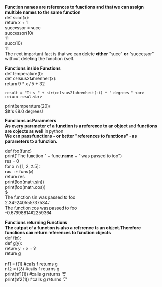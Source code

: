 **Function names are references to functions and that we can assign multiple names to the same function:<br>**
def succ(x):<br>
     return x + 1 <br>
successor = succ<br>
 successor(10)<br>
11<br>
succ(10)<br>
11<br>
The next important fact is that we can delete **either** "succ" **or** "successor" without deleting the function itself. <br>

**Functions inside Functions**<br>
def temperature(t):<br>
    def celsius2fahrenheit(x):<br>
        return 9 * x / 5 + 32<br>
        
    result = "It's " + str(celsius2fahrenheit(t)) + " degrees!" <br>
    return result<br>
print(temperature(20))<br>
$It's 68.0 degrees!<br>

**Functions as Parameters**<br>
**As every parameter of a function is a reference to an object** and **functions are objects as well** in python<br>
**We can pass functions - or better "references to functions" - as parameters to a function.**<br>

def foo(func):<br>
    print("The function " + func.__name__ + " was passed to foo")<br>
    res = 0<br>
    for x in [1, 2, 2.5]:<br>
        res += func(x)<br>
    return res<br>
print(foo(math.sin))<br>
print(foo(math.cos))<br>
$ <br>
The function sin was passed to foo<br>
2.3492405557375347<br>
The function cos was passed to foo<br>
-0.6769881462259364<br>

**Functions returning Functions**<br>
**The output of a function is also a reference to an object.Therefore functions can return references to function objects**<br>
def f(x):<br>
    def g(y):<br>
        return y + x + 3 <br>
    return g<br><br>
nf1 = f(1)      #calls f returns g<br>
nf2 = f(3)      #calls f returns g<br>
print(nf1(1))   #calls g returns '5'<br>
print(nf2(1))   #calls g returns '7'<br>


